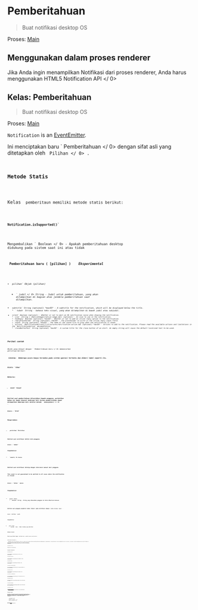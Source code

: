 # Pemberitahuan

> Buat notifikasi desktop OS

Proses: [Main](../glossary.md#main-process)

## Menggunakan dalam proses renderer

Jika Anda ingin menampilkan Notifikasi dari proses renderer, Anda harus menggunakan  HTML5 Notification API </ 0></p> 

## Kelas: Pemberitahuan

> Buat notifikasi desktop OS

Proses: [Main](../glossary.md#main-process)

`Notification` is an [EventEmitter](https://nodejs.org/api/events.html#events_class_eventemitter).

Ini menciptakan baru ` Pemberitahuan </ 0> dengan sifat asli yang ditetapkan oleh <code> Pilihan </ 0> .</p>

<h3>Metode Statis</h3>

<p>Kelas <code> pemberitaun</ 0> memiliki metode statis berikut:</p>

<h4><code>Notification.isSupported()`</h4> 

Mengembalikan ` Boolean </ 0> - Apakah pemberitahuan desktop didukung pada sistem saat ini atau tidak</p>

<h3><code> Pemberitahuan baru ( [pilihan] ) </ 0>  <em> Eksperimental </ 1></h3>

<ul>
<li><code>pilihan` Objek (pilihan) 

* ` judul </ 0>  String - Judul untuk pemberitahuan, yang akan ditampilkan di bagian atas jendela pemberitahuan saat ditampilkan.</li>
<li><code>subtitle` String (optional) *macOS* - A subtitle for the notification, which will be displayed below the title.
* ` tubuh </ 0> String - bahasa teks visual, yang akan ditampilkan di bawah judul atau subjudul.</li>
<li><code>silent` Boolean (optional) - Whether or not to emit an OS notification noise when showing the notification.
* `icon` (String | [NativeImage](native-image.md)) (optional) - An icon to use in the notification.
* `hasReply` Boolean (optional) *macOS* - Whether or not to add an inline reply option to the notification.
* `replyPlaceholder` String (optional) *macOS* - The placeholder to write in the inline reply input field.
* `sound` String (optional) *macOS* - The name of the sound file to play when the notification is shown.
* `actions` [NotificationAction[]](structures/notification-action.md) (optional) *macOS* - Actions to add to the notification. Please read the available actions and limitations in the `NotificationAction` documentation.
* `closeButtonText` String (optional) *macOS* - A custom title for the close button of an alert. An empty string will cause the default localized text to be used.</li> </ul> 

### Perihal contoh

Objek yang dibuat dengan ` Pemberitahuan baru </ 0> memancarkan peristiwa berikut:</p>

<p><strong> Catatan: </ 0> Beberapa acara hanya tersedia pada sistem operasi tertentu dan diberi label seperti itu.</p>

<h4>Acara: 'show'</h4>

<p>Returns:</p>

<ul>
<li><code>event` Sinyal</li> </ul> 

Emitted saat pemberitahuan ditunjukkan kepada pengguna, perhatikan bahwa ini dapat dipecat beberapa kali karena pemberitahuan dapat ditampilkan beberapa kali melalui metode ` menunjukan() </ 0> .</p>

<h4>Acara : 'klik'</h4>

<p>Mengirimkan:</p>

<ul>
<li><code>peristiwa` Peristiwa</li> </ul> 

Emitted saat notifikasi diklik oleh pengguna.

#### Acara : 'dekat'

Pengembalian:

* `event</ 0> Acara</li>
</ul>

<p>Emitted saat notifikasi ditutup dengan intervensi manual dari pengguna.</p>

<p>This event is not guaranteed to be emitted in all cases where the notification
is closed.</p>

<h4>Acara : 'balas' <em> macos </ 0></h4>

<p>Pengembalian:</p>

<ul>
<li><code>acara` Acara
* ` balasan</ 0>  String - String yang dimasukkan pengguna ke kolom dibarisan balasan.</li>
</ul>

<p>Emitted saat pengguna mengklik tombol "Balas" pada notifikasi dengan <code> telah di balas: benar </ 0> .</p>

<h4>Acara: 'aktifkan' <em> macOS </ 0></h4>

<p>Pengembalian:</p>

<ul>
<li><code>acara` Acara
* ` masukkan </ 0>  Nomor - Indeks tindakan yang diaktifkan.</li>
</ul>

<h3>Metode Contoh</h3>

<p>Objek yang dibuat dengan <code> Notifikasi baru </ 0> memiliki metode contoh berikut:</p>

<h4><code>pemberitahuan.menunjukkan ()`</h4> 
  Immediately shows the notification to the user, please note this means unlike the HTML5 Notification implementation, instantiating a `new Notification` does not immediately show it to the user, you need to call this method before the OS will display it.
  
  If the notification has been shown before, this method will dismiss the previously shown notification and create a new one with identical properties.
  
  #### `notification.close()`
  
  Dismisses the notification.
  
  ### Instance Properties
  
  #### `notification.title`
  
  A `String` property representing the title of the notification.
  
  #### `notification.subtitle`
  
  A `String` property representing the subtitle of the notification.
  
  #### `notification.body`
  
  A `String` property representing the body of the notification.
  
  #### `notification.replyPlaceholder`
  
  A `String` property representing the reply placeholder of the notification.
  
  #### `notification.sound`
  
  A `String` property representing the sound of the notification.
  
  #### `notification.closeButtonText`
  
  A `String` property representing the close button text of the notification.
  
  #### `notification.silent`
  
  A `Boolean` property representing whether the notification is silent.
  
  #### `notification.hasReply`
  
  A `Boolean` property representing whether the notification has a reply action.
  
  #### `notification.actions`
  
  A [`NotificationAction[]`](structures/notification-action.md) property representing the actions of the notification.
  
  ### Playing Sounds
  
  On macOS, you can specify the name of the sound you'd like to play when the notification is shown. Any of the default sounds (under System Preferences > Sound) can be used, in addition to custom sound files. Be sure that the sound file is copied under the app bundle (e.g., `YourApp.app/Contents/Resources`), or one of the following locations:
  
  * `~ / Perpustakaan / Suara`
  * `/ Perpustakaan / Suara`
  * `/ Jaringan / Perpustakaan / Suara`
  * `/ Sistem / Perpustakaan / Suara`
  
  See the [`NSSound`](https://developer.apple.com/documentation/appkit/nssound) docs for more information.